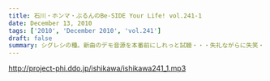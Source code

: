 ```yaml
---
title: 石川・ホンマ・ぶるんのBe-SIDE Your Life! vol.241-1
date: December 13, 2010
tags: ['2010', 'December 2010', 'vol.241']
draft: false
summary: シグレシの種。新曲のデモ音源を本番前にしれっと試聴・・・失礼ながらに失笑・・・来年の２／１１なんてあっという間ですよね～～NAMAE
---
```


http://project-phi.ddo.jp/ishikawa/ishikawa241_1.mp3